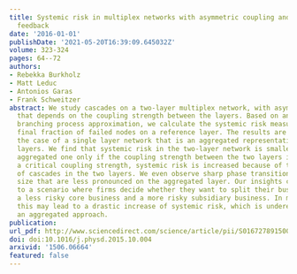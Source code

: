 ```yaml
---
title: Systemic risk in multiplex networks with asymmetric coupling and threshold
  feedback
date: '2016-01-01'
publishDate: '2021-05-20T16:39:09.645032Z'
volume: 323-324
pages: 64--72
authors:
- Rebekka Burkholz
- Matt Leduc
- Antonios Garas
- Frank Schweitzer
abstract: We study cascades on a two-layer multiplex network, with asymmetric feedback
  that depends on the coupling strength between the layers. Based on an analytical
  branching process approximation, we calculate the systemic risk measured by the
  final fraction of failed nodes on a reference layer. The results are compared with
  the case of a single layer network that is an aggregated representation of the two
  layers. We find that systemic risk in the two-layer network is smaller than in the
  aggregated one only if the coupling strength between the two layers is small. Above
  a critical coupling strength, systemic risk is increased because of the mutual amplification
  of cascades in the two layers. We even observe sharp phase transitions in the cascade
  size that are less pronounced on the aggregated layer. Our insights can be applied
  to a scenario where firms decide whether they want to split their business into
  a less risky core business and a more risky subsidiary business. In most cases,
  this may lead to a drastic increase of systemic risk, which is underestimated in
  an aggregated approach.
publication:
url_pdf: http://www.sciencedirect.com/science/article/pii/S0167278915001943
doi: doi:10.1016/j.physd.2015.10.004
arxivid: '1506.06664'
featured: false
---
```


